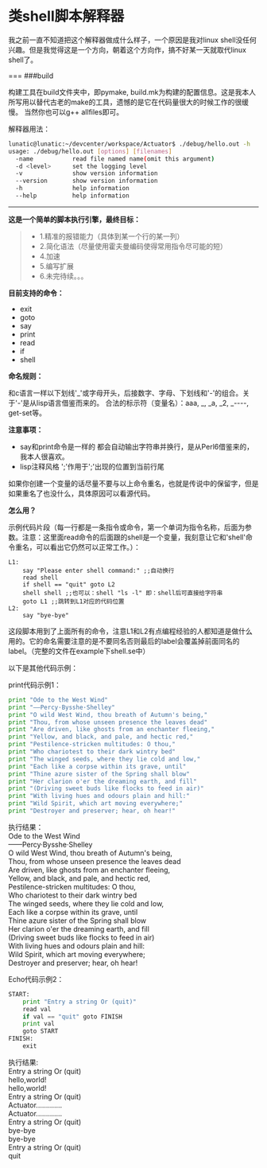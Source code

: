类shell脚本解释器
===
我之前一直不知道把这个解释器做成什么样子，一个原因是我对linux shell没任何兴趣。但是我觉得这是一个方向，朝着这个方向作，搞不好某一天就取代linux shell了。

===
###build

构建工具在build文件夹中，即pymake, build.mk为构建的配置信息。这是我本人所写用以替代古老的make的工具，遗憾的是它在代码量很大的时候工作的很缓慢。
当然你也可以g++ allfiles即可。

解释器用法：
```sh
lunatic@lunatic:~/devcenter/workspace/Actuator$ ./debug/hello.out -h
usage: ./debug/hello.out [options] [filenames]
  -name           read file named name(omit this argument)
  -d <level>      set the logging level
  -v              show version information
  --version       show version information
  -h              help information
  --help          help information
```


---------------------

**这是一个简单的脚本执行引擎，最终目标：**
> * 1.精准的报错能力（具体到某一个行的某一列）
> * 2.简化语法（尽量使用霍夫曼编码使得常用指令尽可能的短）
> * 4.加速
> * 5.编写扩展
> * 6.未完待续。。。

**目前支持的命令：**
* exit 
* goto 
* say 
* print 
* read 
* if 
* shell 

**命名规则：**

和c语言一样以下划线'_'或字母开头，后接数字、字母、下划线和'-'的组合。关于'-'是从lisp语言借鉴而来的。
合法的标示符（变量名）：aaa, _, _a, _2, _----, get-set等。

**注意事项：**

* say和print命令是一样的 都会自动输出字符串并换行，是从Perl6借鉴来的，我本人很喜欢。
* lisp注释风格 ';'作用于';'出现的位置到当前行尾

如果你创建一个变量的话尽量不要与以上命令重名，也就是传说中的保留字，但是如果重名了也没什么，具体原因可以看源代码。

**怎么用？** 

示例代码片段（每一行都是一条指令或命令，第一个单词为指令名称，后面为参数。注意：这里面read命令的后面跟的shell是一个变量，我刻意让它和'shell'命令重名，可以看出它仍然可以正常工作。）：
```
L1:
	say "Please enter shell command:" ;;自动换行
	read shell
	if shell == "quit" goto L2
	shell shell ;;也可以：shell "ls -l" 即：shell后可直接给字符串
	goto L1 ;;跳转到L1对应的代码位置
L2:
	say "bye-bye"

```
这段脚本用到了上面所有的命令，注意L1和L2有点编程经验的人都知道是做什么用的。它的命名需要注意的是不要同名否则最后的label会覆盖掉前面同名的label。（完整的文件在example下shell.se中）


以下是其他代码示例：

print代码示例1：
```python
print "Ode to the West Wind"
print "——Percy·Bysshe·Shelley"
print "O wild West Wind, thou breath of Autumn's being,"
print "Thou, from whose unseen presence the leaves dead"
print "Are driven, like ghosts from an enchanter fleeing,"
print "Yellow, and black, and pale, and hectic red,"
print "Pestilence-stricken multitudes: O thou,"
print "Who chariotest to their dark wintry bed"
print "The winged seeds, where they lie cold and low,"
print "Each like a corpse within its grave, until"
print "Thine azure sister of the Spring shall blow"
print "Her clarion o'er the dreaming earth, and fill"
print "(Driving sweet buds like flocks to feed in air)"
print "With living hues and odours plain and hill:"
print "Wild Spirit, which art moving everywhere;"
print "Destroyer and preserver; hear, oh hear!"
```
执行结果：  
Ode to the West Wind  
——Percy·Bysshe·Shelley  
O wild West Wind, thou breath of Autumn's being,  
Thou, from whose unseen presence the leaves dead  
Are driven, like ghosts from an enchanter fleeing,  
Yellow, and black, and pale, and hectic red,  
Pestilence-stricken multitudes: O thou,  
Who chariotest to their dark wintry bed  
The winged seeds, where they lie cold and low,  
Each like a corpse within its grave, until  
Thine azure sister of the Spring shall blow  
Her clarion o'er the dreaming earth, and fill  
(Driving sweet buds like flocks to feed in air)  
With living hues and odours plain and hill:  
Wild Spirit, which art moving everywhere;  
Destroyer and preserver; hear, oh hear!  

Echo代码示例2：  
``` python
START:
	print "Entry a string Or (quit)"
	read val
	if val == "quit" goto FINISH
	print val
	goto START
FINISH:
	exit
```
执行结果:  
Entry a string Or (quit)  
hello,world!  
hello,world!  
Entry a string Or (quit)  
Actuator.............  
Actuator.............  
Entry a string Or (quit)  
bye-bye  
bye-bye    
Entry a string Or (quit)  
quit  



